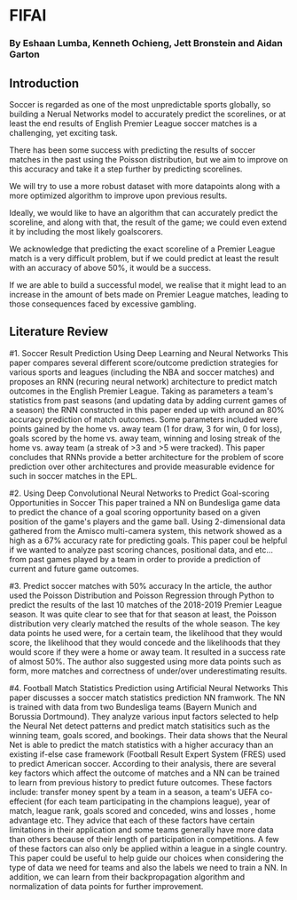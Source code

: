 # FIFAI

### By Eshaan Lumba, Kenneth Ochieng, Jett Bronstein and Aidan Garton

## Introduction

Soccer is regarded as one of the most unpredictable sports globally, so building a Nerual Networks model to accurately predict the scorelines, or at least the end results of English Premier League soccer matches is a challenging, yet exciting task. 

There has been some success with predicting the results of soccer matches in the past using the Poisson distribution, but we aim to improve on this accuracy and take it a step further by predicting scorelines. 

We will try to use a more robust dataset with more datapoints along with a more optimized algorithm to improve upon previous results. 

Ideally, we would like to have an algorithm that can accurately predict the scoreline, and along with that, the result of the game; we could even extend it by including the most likely goalscorers. 

We acknowledge that predicting the exact scoreline of a Premier League match is a very difficult problem, but if we could predict at least the result with an accuracy of above 50%, it would be a success. 

If we are able to build a successful model, we realise that it might lead to an increase in the amount of bets made on Premier League matches, leading to those consequences faced by excessive gambling. 

## Literature Review

#1. Soccer Result Prediction Using Deep Learning and Neural Networks
This paper compares several different score/outcome prediction strategies for various sports and leagues (including the NBA and soccer matches) and proposes an RNN (recuring neural network) architecture to predict match outcomes in the English Premier League. Taking as parameters a team's statistics from past seasons (and updating data by adding current games of a season) the RNN constructed in this paper ended up with around an 80% accuracy prediction of match outcomes. Some parameters included were points gained by the home vs. away team (1 for draw, 3 for win, 0 for loss), goals scored by the home vs. away team, winning and losing streak of the home vs. away team (a streak of >3 and >5 were tracked). This paper concludes that RNNs provide a better architecture for the problem of score prediction over other architectures and provide measurable evidence for such in soccer matches in the EPL. 

#2. Using Deep Convolutional Neural Networks to Predict Goal-scoring Opportunities in Soccer
This paper trained a NN on Bundesliga game data to predict the chance of a goal scoring opportunity based on a given position of the game's players and the game ball. Using 2-dimensional data gathered from the Amisco multi-camera system, this network showed as a high as a 67% accuracy rate for predicting goals. This paper coul be helpful if we wanted to analyze past scoring chances, positional data, and etc... from past games played by a team in order to provide a prediction of current and future game outcomes.

#3. Predict soccer matches with 50% accuracy
In the article, the author used the Poisson Distribution and Poisson Regression through Python to predict the results of the last 10 matches of the 2018-2019 Premier League season. It was quite clear to see that for that season at least, the Poisson distribution very clearly matched the results of the whole season. The key data points he used were, for a certain team, the likelihood that they would score, the likelihood that they would concede and the likelihoods that they would score if they were a home or away team. It resulted in a success rate of almost 50%. The author also suggested using more data points such as form, more matches and correctness of under/over underestimating results.

#4. Football Match Statistics Prediction using Artificial Neural Networks
This paper discusses a soccer match statistics prediction NN framwork. The NN is trained with data from two Bundesliga teams (Bayern Munich and Borussia Dortmound). They analyze various input factors selected to help the Neural Net detect patterns and predict match statisitics such as the winning team, goals scored, and bookings. Their data shows that the Neural Net is able to predict the match statistics with a higher accuracy than an existing if-else case framework (Football Result Expert System (FRES) used to predict American soccer. According to their analysis, there are several key factors which affect the outcome of matches and a NN can be trained to learn from previous history to predict future outcomes. These factors include: transfer money spent by a team in a season, a team's UEFA co-effecient (for each team participating in the champions league), year of match, league rank, goals scored and conceded,  wins and losses , home advantage etc. They advice that each of these factors have certain limitations in their application and some teams generally have more data than others because of their length of participation in competitions. A few of these factors can also only be applied within a league in a single country. This paper could be useful to help guide our choices when considering the type of data we need for teams and also the labels we need to train a NN. In addition, we can learn from their backpropagation algorithm and normalization of data points for further improvement. 


